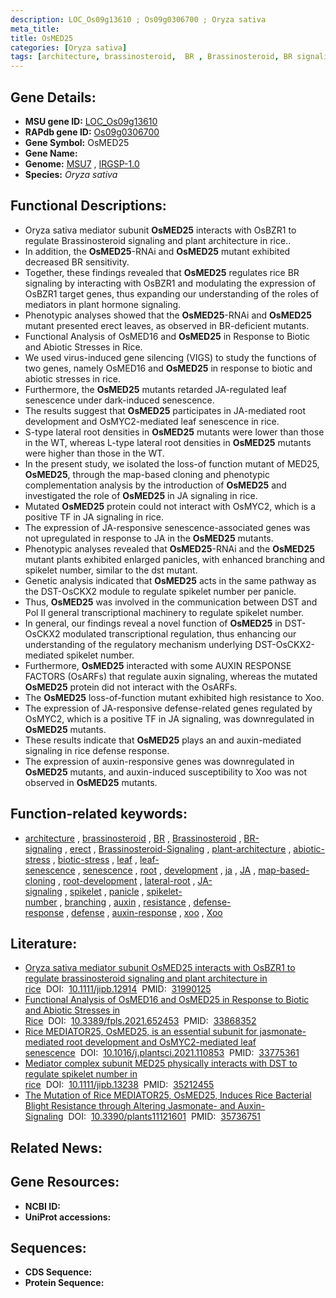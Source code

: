```yaml
---
description: LOC_Os09g13610 ; Os09g0306700 ; Oryza sativa
meta_title:
title: OsMED25
categories: [Oryza sativa]
tags: [architecture, brassinosteroid,  BR , Brassinosteroid, BR signaling, erect, Brassinosteroid Signaling, plant architecture, abiotic stress, biotic stress, leaf, leaf senescence, senescence, root, development,  ja , JA, map-based cloning, root development, lateral root, JA signaling, spikelet, panicle, spikelet number, branching, auxin, resistance, ja, defense response, defense, auxin response, xoo, Xoo,  xoo ]
---
```


## Gene Details:
- **MSU gene ID:** [LOC_Os09g13610](http://rice.uga.edu/cgi-bin/ORF_infopage.cgi?orf=LOC_Os09g13610)  
- **RAPdb gene ID:** [Os09g0306700](https://rapdb.dna.affrc.go.jp/locus/?name=Os09g0306700)  
- **Gene Symbol:** OsMED25
- **Gene Name:**
- **Genome:**  [MSU7](http://rice.uga.edu/)&nbsp;,&nbsp;[IRGSP-1.0](https://rapdb.dna.affrc.go.jp/download/irgsp1.html)
- **Species:** *Oryza sativa*

## Functional Descriptions:
   - Oryza sativa mediator subunit **OsMED25** interacts with OsBZR1 to regulate Brassinosteroid signaling and plant architecture in rice..
   - In addition, the **OsMED25**-RNAi and **OsMED25** mutant exhibited decreased BR sensitivity.
   - Together, these findings revealed that **OsMED25** regulates rice BR signaling by interacting with OsBZR1 and modulating the expression of OsBZR1 target genes, thus expanding our understanding of the roles of mediators in plant hormone signaling.
   - Phenotypic analyses showed that the **OsMED25**-RNAi and **OsMED25** mutant presented erect leaves, as observed in BR-deficient mutants.
   - Functional Analysis of OsMED16 and **OsMED25** in Response to Biotic and Abiotic Stresses in Rice.
   - We used virus-induced gene silencing (VIGS) to study the functions of two genes, namely OsMED16 and **OsMED25** in response to biotic and abiotic stresses in rice.
   - Furthermore, the **OsMED25** mutants retarded JA-regulated leaf senescence under dark-induced senescence.
   - The results suggest that **OsMED25** participates in JA-mediated root development and OsMYC2-mediated leaf senescence in rice.
   - S-type lateral root densities in **OsMED25** mutants were lower than those in the WT, whereas L-type lateral root densities in **OsMED25** mutants were higher than those in the WT.
   - In the present study, we isolated the loss-of function mutant of MED25, **OsMED25**, through the map-based cloning and phenotypic complementation analysis by the introduction of **OsMED25** and investigated the role of **OsMED25** in JA signaling in rice.
   - Mutated **OsMED25** protein could not interact with OsMYC2, which is a positive TF in JA signaling in rice.
   - The expression of JA-responsive senescence-associated genes was not upregulated in response to JA in the **OsMED25** mutants.
   - Phenotypic analyses revealed that **OsMED25**-RNAi and the **OsMED25** mutant plants exhibited enlarged panicles, with enhanced branching and spikelet number, similar to the dst mutant.
   - Genetic analysis indicated that **OsMED25** acts in the same pathway as the DST-OsCKX2 module to regulate spikelet number per panicle.
   - Thus, **OsMED25** was involved in the communication between DST and Pol II general transcriptional machinery to regulate spikelet number.
   - In general, our findings reveal a novel function of **OsMED25** in DST-OsCKX2 modulated transcriptional regulation, thus enhancing our understanding of the regulatory mechanism underlying DST-OsCKX2-mediated spikelet number.
   - Furthermore, **OsMED25** interacted with some AUXIN RESPONSE FACTORS (OsARFs) that regulate auxin signaling, whereas the mutated **OsMED25** protein did not interact with the OsARFs.
   - The **OsMED25** loss-of-function mutant exhibited high resistance to Xoo.
   - The expression of JA-responsive defense-related genes regulated by OsMYC2, which is a positive TF in JA signaling, was downregulated in **OsMED25** mutants.
   - These results indicate that **OsMED25** plays an and auxin-mediated signaling in rice defense response.
   - The expression of auxin-responsive genes was downregulated in **OsMED25** mutants, and auxin-induced susceptibility to Xoo was not observed in **OsMED25** mutants.

## Function-related keywords:
   - [architecture](/tags/architecture/)&nbsp;,&nbsp;[brassinosteroid](/tags/brassinosteroid/)&nbsp;,&nbsp;[BR](/tags/BR/)&nbsp;,&nbsp;[Brassinosteroid](/tags/Brassinosteroid/)&nbsp;,&nbsp;[BR-signaling](/tags/BR-signaling/)&nbsp;,&nbsp;[erect](/tags/erect/)&nbsp;,&nbsp;[Brassinosteroid-Signaling](/tags/Brassinosteroid-Signaling/)&nbsp;,&nbsp;[plant-architecture](/tags/plant-architecture/)&nbsp;,&nbsp;[abiotic-stress](/tags/abiotic-stress/)&nbsp;,&nbsp;[biotic-stress](/tags/biotic-stress/)&nbsp;,&nbsp;[leaf](/tags/leaf/)&nbsp;,&nbsp;[leaf-senescence](/tags/leaf-senescence/)&nbsp;,&nbsp;[senescence](/tags/senescence/)&nbsp;,&nbsp;[root](/tags/root/)&nbsp;,&nbsp;[development](/tags/development/)&nbsp;,&nbsp;[ja](/tags/ja/)&nbsp;,&nbsp;[JA](/tags/JA/)&nbsp;,&nbsp;[map-based-cloning](/tags/map-based-cloning/)&nbsp;,&nbsp;[root-development](/tags/root-development/)&nbsp;,&nbsp;[lateral-root](/tags/lateral-root/)&nbsp;,&nbsp;[JA-signaling](/tags/JA-signaling/)&nbsp;,&nbsp;[spikelet](/tags/spikelet/)&nbsp;,&nbsp;[panicle](/tags/panicle/)&nbsp;,&nbsp;[spikelet-number](/tags/spikelet-number/)&nbsp;,&nbsp;[branching](/tags/branching/)&nbsp;,&nbsp;[auxin](/tags/auxin/)&nbsp;,&nbsp;[resistance](/tags/resistance/)&nbsp;,&nbsp;[defense-response](/tags/defense-response/)&nbsp;,&nbsp;[defense](/tags/defense/)&nbsp;,&nbsp;[auxin-response](/tags/auxin-response/)&nbsp;,&nbsp;[xoo](/tags/xoo/)&nbsp;,&nbsp;[Xoo](/tags/Xoo/)

## Literature:
   - [Oryza sativa mediator subunit OsMED25 interacts with OsBZR1 to regulate brassinosteroid signaling and plant architecture in rice](https://www.doi.org/10.1111/jipb.12914)&nbsp;&nbsp;DOI:&nbsp;&nbsp;[10.1111/jipb.12914](https://www.doi.org/10.1111/jipb.12914)&nbsp;&nbsp;PMID:&nbsp;&nbsp;[31990125](https://pubmed.ncbi.nlm.nih.gov/31990125/)
   - [Functional Analysis of OsMED16 and OsMED25 in Response to Biotic and Abiotic Stresses in Rice](https://www.doi.org/10.3389/fpls.2021.652453)&nbsp;&nbsp;DOI:&nbsp;&nbsp;[10.3389/fpls.2021.652453](https://www.doi.org/10.3389/fpls.2021.652453)&nbsp;&nbsp;PMID:&nbsp;&nbsp;[33868352](https://pubmed.ncbi.nlm.nih.gov/33868352/)
   - [Rice MEDIATOR25, OsMED25, is an essential subunit for jasmonate-mediated root development and OsMYC2-mediated leaf senescence](https://www.doi.org/10.1016/j.plantsci.2021.110853)&nbsp;&nbsp;DOI:&nbsp;&nbsp;[10.1016/j.plantsci.2021.110853](https://www.doi.org/10.1016/j.plantsci.2021.110853)&nbsp;&nbsp;PMID:&nbsp;&nbsp;[33775361](https://pubmed.ncbi.nlm.nih.gov/33775361/)
   - [Mediator complex subunit MED25 physically interacts with DST to regulate spikelet number in rice](https://www.doi.org/10.1111/jipb.13238)&nbsp;&nbsp;DOI:&nbsp;&nbsp;[10.1111/jipb.13238](https://www.doi.org/10.1111/jipb.13238)&nbsp;&nbsp;PMID:&nbsp;&nbsp;[35212455](https://pubmed.ncbi.nlm.nih.gov/35212455/)
   - [The Mutation of Rice MEDIATOR25, OsMED25, Induces Rice Bacterial Blight Resistance through Altering Jasmonate- and Auxin-Signaling](https://www.doi.org/10.3390/plants11121601)&nbsp;&nbsp;DOI:&nbsp;&nbsp;[10.3390/plants11121601](https://www.doi.org/10.3390/plants11121601)&nbsp;&nbsp;PMID:&nbsp;&nbsp;[35736751](https://pubmed.ncbi.nlm.nih.gov/35736751/)

## Related News:

## Gene Resources:
- **NCBI ID:**  []()
- **UniProt accessions:** [](https://www.uniprot.org/uniprotkb//entry)

## Sequences:
- **CDS Sequence:**
- **Protein Sequence:**
